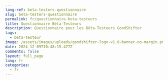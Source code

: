 ```yaml
---
lang-ref: beta-testers-questionnaire
slug: beta-testers-questionnaire
permalink: fr/questionnaire-beta-testeurs
title: Questionnaire Bêta-Testeurs
description: Questionnaire pour les Bêta-Testeurs GoodShifter
tags:
  - beta-testeur
image: /assets/images/uploads/goodshifter-logo-v1.0-banner-no-margin.png
date: 2024-12-09T10:48:15.477Z
comments: false
layout: full_page
lang: fr
categories:
  - fr
---
```

<iframe data-tally-src="https://tally.so/embed/mOB6a8?alignLeft=1&hideTitle=1&transparentBackground=1&dynamicHeight=1" loading="lazy" width="100%" height="200" frameborder="0" marginheight="0" marginwidth="0" title="Questionnaire Beta-Testeur 🫶"></iframe><script>var d=document,w="https://tally.so/widgets/embed.js",v=function(){"undefined"!=typeof Tally?Tally.loadEmbeds():d.querySelectorAll("iframe[data-tally-src]:not([src])").forEach((function(e){e.src=e.dataset.tallySrc}))};if("undefined"!=typeof Tally)v();else if(d.querySelector('script[src="'+w+'"]')==null){var s=d.createElement("script");s.src=w,s.onload=v,s.onerror=v,d.body.appendChild(s);}</script>